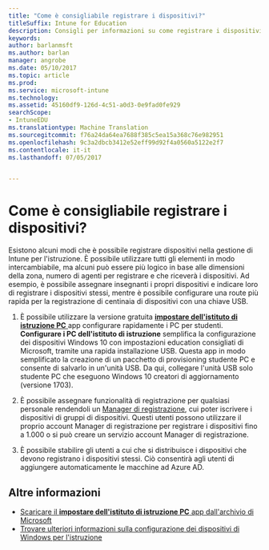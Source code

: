 ```yaml
---
title: "Come è consigliabile registrare i dispositivi?"
titleSuffix: Intune for Education
description: Consigli per informazioni su come registrare i dispositivi in Intune per l'istruzione.
keywords: 
author: barlanmsft
ms.author: barlan
manager: angrobe
ms.date: 05/10/2017
ms.topic: article
ms.prod: 
ms.service: microsoft-intune
ms.technology: 
ms.assetid: 45160df9-126d-4c51-a0d3-0e9fad0fe929
searchScope:
- IntuneEDU
ms.translationtype: Machine Translation
ms.sourcegitcommit: f76a24da64ea7688f385c5ea15a368c76e982951
ms.openlocfilehash: 9c3a2dbcb3412e52eff99d92f4a0560a5122e2f7
ms.contentlocale: it-it
ms.lasthandoff: 07/05/2017


---
```


# <a name="how-should-i-enroll-devices"></a>Come è consigliabile registrare i dispositivi?

Esistono alcuni modi che è possibile registrare dispositivi nella gestione di Intune per l'istruzione. È possibile utilizzare tutti gli elementi in modo intercambiabile, ma alcuni può essere più logico in base alle dimensioni della zona, numero di agenti per registrare e che riceverà i dispositivi. Ad esempio, è possibile assegnare insegnanti i propri dispositivi e indicare loro di registrare i dispositivi stessi, mentre è possibile configurare una route più rapida per la registrazione di centinaia di dispositivi con una chiave USB.

1. È possibile utilizzare la versione gratuita [ __impostare dell'istituto di istruzione PC__ ](https://docs.microsoft.com/education/windows/use-set-up-school-pcs-app) app configurare rapidamente i PC per studenti. __Configurare i PC dell'istituto di istruzione__ semplifica la configurazione dei dispositivi Windows 10 con impostazioni education consigliati di Microsoft, tramite una rapida installazione USB. Questa app in modo semplificato la creazione di un pacchetto di provisioning studente PC e consente di salvarlo in un'unità USB. Da qui, collegare l'unità USB solo studente PC che eseguono Windows 10 creatori di aggiornamento (versione 1703).

2. È possibile assegnare funzionalità di registrazione per qualsiasi personale rendendoli un [Manager di registrazione](what-are-enrollment-managers.md), cui poter iscrivere i dispositivi di gruppi di dispositivi. Questi utenti possono utilizzare il proprio account Manager di registrazione per registrare i dispositivi fino a 1.000 o si può creare un servizio account Manager di registrazione.

3. È possibile stabilire gli utenti a cui che si distribuisce i dispositivi che devono registrano i dispositivi stessi. Ciò consentirà agli utenti di aggiungere automaticamente le macchine ad Azure AD.

## <a name="find-out-more"></a>Altre informazioni

- [Scaricare il **impostare dell'istituto di istruzione PC** app dall'archivio di Microsoft](https://www.microsoft.com/store/p/set-up-school-pcs/9nblggh4ls40)
- [Trovare ulteriori informazioni sulla configurazione dei dispositivi di Windows per l'istruzione](https://docs.microsoft.com/education/windows/set-up-windows-10)

